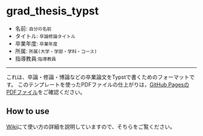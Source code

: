 # grad_thesis_typst

- 名前: `自分の名前`
- タイトル: `卒論修論タイトル`
- 卒業年度: `卒業年度`
- 所属: `所属(大学・学部・学科・コース)`
- 指導教員:`指導教員`

---

これは、卒論・修論・博論などの卒業論文をTypstで書くためのフォーマットです。
このテンプレートを使ったPDFファイルの仕上がりは，[GitHub PagesのPDFファイル](https://mit.ynu.jp/grad_thesis_typst/main.pdf)をご確認ください。

## How to use

[Wiki](https://github.com/mitsuyukiLab/grad_thesis_typst/wiki)にて使い方の詳細を説明していますので、そちらをご覧ください。